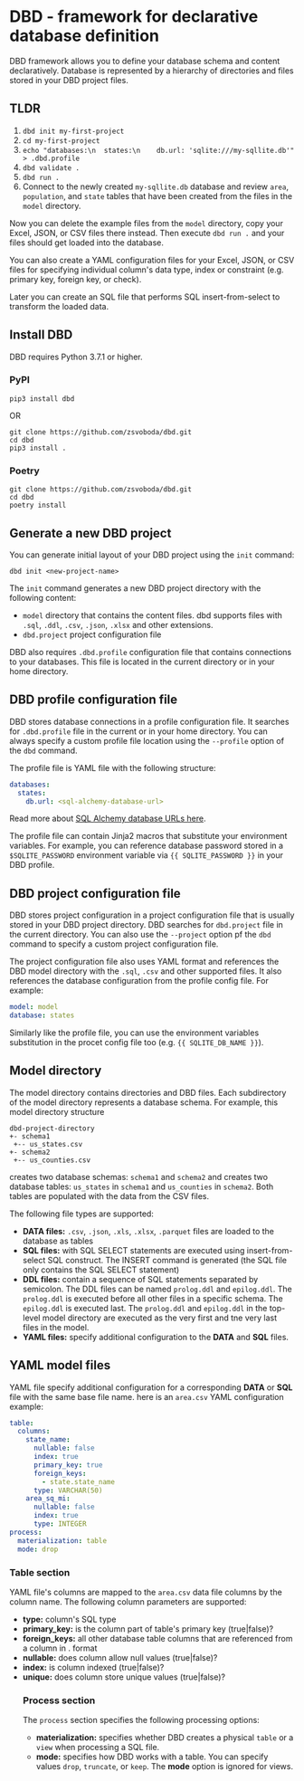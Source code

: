 # DBD - framework for declarative database definition
DBD framework allows you to define your database schema and content 
declaratively. Database is represented by a hierarchy of directories and
files stored in your DBD project files. 

## TLDR

1. `dbd init my-first-project`
2. `cd my-first-project`
3. `echo "databases:\n  states:\n    db.url: 'sqlite:///my-sqllite.db'" > .dbd.profile`
4. `dbd validate .`
5. `dbd run .`
6. Connect to the newly created `my-sqllite.db` database and review `area`, `population`, and `state` tables that have been created from the files in the `model` directory.

Now you can delete the example files from the `model` directory, copy your Excel, JSON, or CSV files there instead. 
Then execute `dbd run .` and your files should get loaded into the database.

You can also create a YAML configuration files for your Excel, JSON, or CSV files for specifying individual column's
data type, index or constraint (e.g. primary key, foreign key, or check).

Later you can create an SQL file that performs SQL insert-from-select to transform the loaded data.

## Install DBD
DBD requires Python 3.7.1 or higher. 

### PyPI

```shell
pip3 install dbd
```

OR

```shell
git clone https://github.com/zsvoboda/dbd.git
cd dbd
pip3 install .
```

### Poetry

```shell
git clone https://github.com/zsvoboda/dbd.git
cd dbd
poetry install
``` 

## Generate a new DBD project
You can generate initial layout of your DBD project using the `init` command:

```shell
dbd init <new-project-name>
```

The `init` command generates a new DBD project directory with the following content: 

- `model` directory that contains the content files. dbd supports files with `.sql`, `.ddl`, `.csv`, `.json`, `.xlsx` and other extensions.  
- `dbd.project` project configuration file 

DBD also requires `.dbd.profile` configuration file that contains connections to your databases. 
This file is located in the current directory or in your home directory.  

## DBD profile configuration file
DBD stores database connections in a profile configuration file. It searches for `.dbd.profile` file in the current or in 
your home directory. You can always specify a custom profile file location using the `--profile` option of the `dbd` command. 

The profile file is YAML file with the following structure:

```yaml
databases:
  states:
    db.url: <sql-alchemy-database-url>
```

Read more about [SQL Alchemy database URLs here](https://docs.sqlalchemy.org/en/14/core/engines.html). 

The profile file can contain Jinja2 macros that substitute your environment variables. For example, you can reference 
database password stored in a `$SQLITE_PASSWORD` environment variable via `{{ SQLITE_PASSWORD }}` in your DBD profile.

## DBD project configuration file
DBD stores project configuration in a project configuration file that is usually stored in your DBD project directory. 
DBD searches for `dbd.project` file in the current directory. You can also use the `--project` option pf the `dbd` 
command to specify a custom project configuration file. 

The project configuration file also uses YAML format and references the DBD model directory with the `.sql`, `.csv` 
and other supported files. It also references the database configuration from the profile config file. For example:

```yaml
model: model
database: states
```

Similarly like the profile file, you can use the environment variables substitution in the procet config file too 
(e.g. `{{ SQLITE_DB_NAME }}`).

## Model directory
The model directory contains directories and DBD files. Each subdirectory of the model directory represents 
a database schema. For example, this model directory structure

```text
dbd-project-directory
+- schema1
 +-- us_states.csv
+- schema2
 +-- us_counties.csv
```

creates two database schemas: `schema1` and `schema2` and creates two database tables: `us_states` in `schema1` 
and `us_counties` in `schema2`. Both tables are populated with the data from the CSV files.  

The following file types are supported:

* __DATA files:__ `.csv`, `.json`, `.xls`, `.xlsx`, `.parquet` files are loaded to the database as tables
* __SQL files:__ with SQL SELECT statements are executed using insert-from-select SQL construct. The INSERT command is generated (the SQL file only contains the SQL SELECT statement)
* __DDL files:__ contain a sequence of SQL statements separated by semicolon. The DDL files can be named `prolog.ddl` and `epilog.ddl`. The `prolog.ddl` is executed before all other files in a specific schema. The `epilog.ddl` is executed last. The `prolog.ddl` and `epilog.ddl` in the top-level model directory are executed as the very first and tne very last files in the model. 
* __YAML files:__ specify additional configuration to the __DATA__ and __SQL__ files. 

## YAML model files
YAML file specify additional configuration for a corresponding __DATA__ or __SQL__ file with the same base file name.
here is an `area.csv` YAML configuration example:

```yaml
table:
  columns:
    state_name:
      nullable: false
      index: true
      primary_key: true
      foreign_keys:
        - state.state_name
      type: VARCHAR(50)
    area_sq_mi:
      nullable: false
      index: true
      type: INTEGER
process:
  materialization: table
  mode: drop
```

### Table section
YAML file's columns are mapped to the `area.csv` data file columns by the column name. 
The following column parameters are supported:

- __type:__ column's SQL type
- __primary_key:__ is the column part of table's primary key (true|false)?
- __foreign_keys:__ all other database table columns that are referenced from a column in <table>.<column> format
- __nullable:__ does column allow null values (true|false)?
- __index:__ is column indexed (true|false)?
- __unique:__ does column store unique values (true|false)? 

[//]: aaa

### Process section
The `process` section specifies the following processing options:

* __materialization:__ specifies whether DBD creates a physical `table` or a `view` when processing a SQL file.
* __mode:__ specifies how DBD works with a table. You can specify values `drop`, `truncate`, or `keep`. The  __mode__ option is ignored for views.




